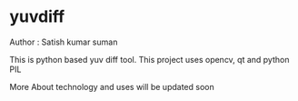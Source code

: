 # yuvdiff
Author : Satish kumar suman

This is python based yuv diff tool.
This project uses opencv, qt and python PIL

More About technology and uses will be updated soon